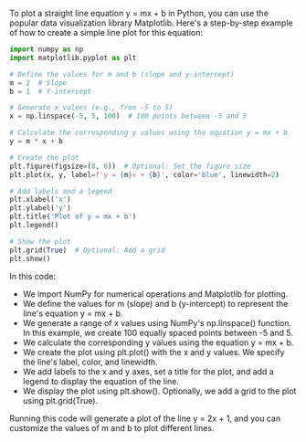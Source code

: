 To plot a straight line equation y = mx + b in Python, you can use the popular data visualization library Matplotlib. Here's a step-by-step example of how to create a simple line plot for this equation:

``` python
import numpy as np
import matplotlib.pyplot as plt

# Define the values for m and b (slope and y-intercept)
m = 2  # Slope
b = 1  # Y-intercept

# Generate x values (e.g., from -5 to 5)
x = np.linspace(-5, 5, 100)  # 100 points between -5 and 5

# Calculate the corresponding y values using the equation y = mx + b
y = m * x + b

# Create the plot
plt.figure(figsize=(8, 6))  # Optional: Set the figure size
plt.plot(x, y, label=f'y = {m}x + {b}', color='blue', linewidth=2)

# Add labels and a legend
plt.xlabel('x')
plt.ylabel('y')
plt.title('Plot of y = mx + b')
plt.legend()

# Show the plot
plt.grid(True)  # Optional: Add a grid
plt.show()
```

In this code:
 - We import NumPy for numerical operations and Matplotlib for plotting.
 - We define the values for m (slope) and b (y-intercept) to represent the line's equation y = mx + b.
 - We generate a range of x values using NumPy's np.linspace() function. In this example, we create 100 equally spaced points between -5 and 5.
 - We calculate the corresponding y values using the equation y = mx + b.
 - We create the plot using plt.plot() with the x and y values. We specify the line's label, color, and linewidth.
 - We add labels to the x and y axes, set a title for the plot, and add a legend to display the equation of the line.
 - We display the plot using plt.show(). Optionally, we add a grid to the plot using plt.grid(True).

Running this code will generate a plot of the line y = 2x + 1, and you can customize the values of m and b to plot different lines.
